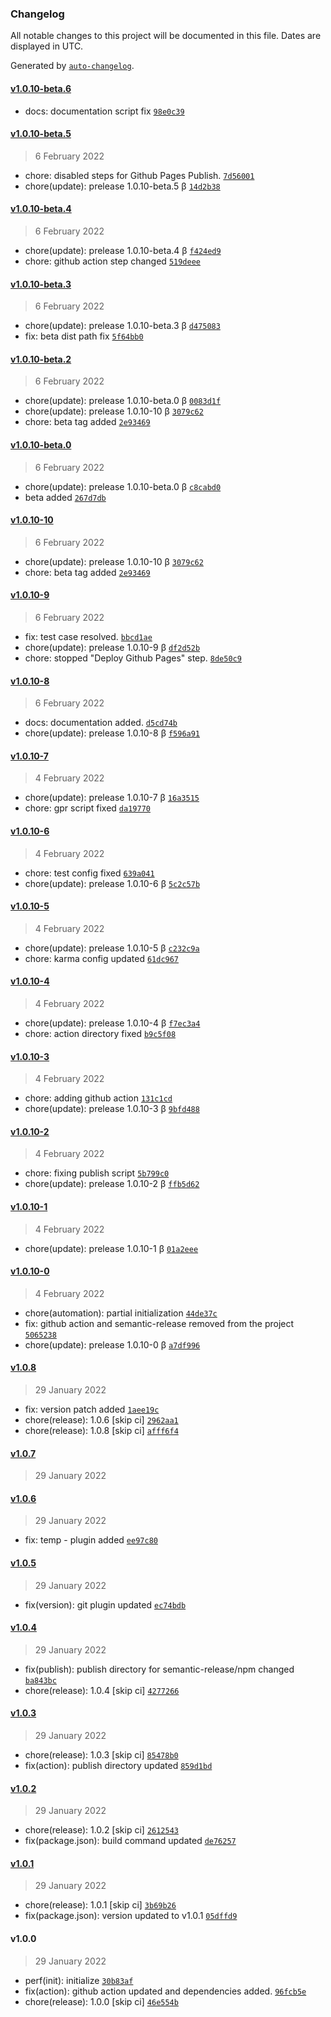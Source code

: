 ### Changelog

All notable changes to this project will be documented in this file. Dates are displayed in UTC.

Generated by [`auto-changelog`](https://github.com/CookPete/auto-changelog).

#### [v1.0.10-beta.6](https://github.com/MSubhan01/ngx-clamp/compare/v1.0.10-beta.5...v1.0.10-beta.6)

- docs: documentation script fix [`98e0c39`](https://github.com/MSubhan01/ngx-clamp/commit/98e0c392d6d831ca4789d37d644dbb484746968f)

#### [v1.0.10-beta.5](https://github.com/MSubhan01/ngx-clamp/compare/v1.0.10-beta.4...v1.0.10-beta.5)

> 6 February 2022

- chore: disabled steps for Github Pages Publish. [`7d56001`](https://github.com/MSubhan01/ngx-clamp/commit/7d56001515850007767268f76837da17eb2fe1c6)
- chore(update): prelease 1.0.10-beta.5 β [`14d2b38`](https://github.com/MSubhan01/ngx-clamp/commit/14d2b38c959447e3901cd314407b3a74f455fc00)

#### [v1.0.10-beta.4](https://github.com/MSubhan01/ngx-clamp/compare/v1.0.10-beta.3...v1.0.10-beta.4)

> 6 February 2022

- chore(update): prelease 1.0.10-beta.4 β [`f424ed9`](https://github.com/MSubhan01/ngx-clamp/commit/f424ed965fb1e0baaa4077931d589ae10004cfec)
- chore: github action step changed [`519deee`](https://github.com/MSubhan01/ngx-clamp/commit/519deee2b3bc33ae763aefb1cb923e05c26ab5f9)

#### [v1.0.10-beta.3](https://github.com/MSubhan01/ngx-clamp/compare/v1.0.10-beta.2...v1.0.10-beta.3)

> 6 February 2022

- chore(update): prelease 1.0.10-beta.3 β [`d475083`](https://github.com/MSubhan01/ngx-clamp/commit/d4750831266f08e5f16c446e314d30cd1b4da523)
- fix: beta dist path fix [`5f64bb0`](https://github.com/MSubhan01/ngx-clamp/commit/5f64bb0143246b100b26dd9943f57a6f4f953cab)

#### [v1.0.10-beta.2](https://github.com/MSubhan01/ngx-clamp/compare/v1.0.10-beta.0...v1.0.10-beta.2)

> 6 February 2022

- chore(update): prelease 1.0.10-beta.0 β [`0083d1f`](https://github.com/MSubhan01/ngx-clamp/commit/0083d1fed63a6c99d31723685d9e94f383aae9e1)
- chore(update): prelease 1.0.10-10 β [`3079c62`](https://github.com/MSubhan01/ngx-clamp/commit/3079c62b077f83a77c9ab333105259cd82a78db7)
- chore: beta tag added [`2e93469`](https://github.com/MSubhan01/ngx-clamp/commit/2e93469b6121ca3157430b97b93ed4f2eab157fd)

#### [v1.0.10-beta.0](https://github.com/MSubhan01/ngx-clamp/compare/v1.0.10-10...v1.0.10-beta.0)

> 6 February 2022

- chore(update): prelease 1.0.10-beta.0 β [`c8cabd0`](https://github.com/MSubhan01/ngx-clamp/commit/c8cabd0a44807ff604d3a8ed5f1eba362077402d)
- beta added [`267d7db`](https://github.com/MSubhan01/ngx-clamp/commit/267d7dbca22539b1633ab3e2d3e746ba3500af2f)

#### [v1.0.10-10](https://github.com/MSubhan01/ngx-clamp/compare/v1.0.10-9...v1.0.10-10)

> 6 February 2022

- chore(update): prelease 1.0.10-10 β [`3079c62`](https://github.com/MSubhan01/ngx-clamp/commit/3079c62b077f83a77c9ab333105259cd82a78db7)
- chore: beta tag added [`2e93469`](https://github.com/MSubhan01/ngx-clamp/commit/2e93469b6121ca3157430b97b93ed4f2eab157fd)

#### [v1.0.10-9](https://github.com/MSubhan01/ngx-clamp/compare/v1.0.10-8...v1.0.10-9)

> 6 February 2022

- fix: test case resolved. [`bbcd1ae`](https://github.com/MSubhan01/ngx-clamp/commit/bbcd1ae505475d1a6f38b0de4d0a69f35246cb3a)
- chore(update): prelease 1.0.10-9 β [`df2d52b`](https://github.com/MSubhan01/ngx-clamp/commit/df2d52b4f953c185391211d75997bdd58a71af77)
- chore: stopped "Deploy Github Pages" step. [`8de50c9`](https://github.com/MSubhan01/ngx-clamp/commit/8de50c9c188c77d911ef9a8f02497c5a7bacb9c2)

#### [v1.0.10-8](https://github.com/MSubhan01/ngx-clamp/compare/v1.0.10-7...v1.0.10-8)

> 6 February 2022

- docs: documentation added. [`d5cd74b`](https://github.com/MSubhan01/ngx-clamp/commit/d5cd74b13bb1a1f1251ecf86e36d1cabdd3e027f)
- chore(update): prelease 1.0.10-8 β [`f596a91`](https://github.com/MSubhan01/ngx-clamp/commit/f596a916ed660389abcbb97b4a62dfd50498295d)

#### [v1.0.10-7](https://github.com/MSubhan01/ngx-clamp/compare/v1.0.10-6...v1.0.10-7)

> 4 February 2022

- chore(update): prelease 1.0.10-7 β [`16a3515`](https://github.com/MSubhan01/ngx-clamp/commit/16a3515e515e8e269f9cb8b446ba82a73becc41e)
- chore: gpr script fixed [`da19770`](https://github.com/MSubhan01/ngx-clamp/commit/da19770ef75bb8e0b478e3b2503a39080342879f)

#### [v1.0.10-6](https://github.com/MSubhan01/ngx-clamp/compare/v1.0.10-5...v1.0.10-6)

> 4 February 2022

- chore: test config fixed [`639a041`](https://github.com/MSubhan01/ngx-clamp/commit/639a041b6bfde74607d96c29765f0dc97ca23b74)
- chore(update): prelease 1.0.10-6 β [`5c2c57b`](https://github.com/MSubhan01/ngx-clamp/commit/5c2c57b5e4ce5fb19a083623044bb8329386c96e)

#### [v1.0.10-5](https://github.com/MSubhan01/ngx-clamp/compare/v1.0.10-4...v1.0.10-5)

> 4 February 2022

- chore(update): prelease 1.0.10-5 β [`c232c9a`](https://github.com/MSubhan01/ngx-clamp/commit/c232c9ab4dc1b8b805f462ae3c3bcc5c81fbe019)
- chore: karma config updated [`61dc967`](https://github.com/MSubhan01/ngx-clamp/commit/61dc9671a45b496a1a79d89fe858cc97ac6bd0a1)

#### [v1.0.10-4](https://github.com/MSubhan01/ngx-clamp/compare/v1.0.10-3...v1.0.10-4)

> 4 February 2022

- chore(update): prelease 1.0.10-4 β [`f7ec3a4`](https://github.com/MSubhan01/ngx-clamp/commit/f7ec3a43e82cc7199e0b78d8caafba37641408a6)
- chore: action directory fixed [`b9c5f08`](https://github.com/MSubhan01/ngx-clamp/commit/b9c5f08333c7ee04fa78e669e6f9f7e84a416a6f)

#### [v1.0.10-3](https://github.com/MSubhan01/ngx-clamp/compare/v1.0.10-2...v1.0.10-3)

> 4 February 2022

- chore: adding github action [`131c1cd`](https://github.com/MSubhan01/ngx-clamp/commit/131c1cdb7c77852e33aa27fbe4d391212fec1101)
- chore(update): prelease 1.0.10-3 β [`9bfd488`](https://github.com/MSubhan01/ngx-clamp/commit/9bfd48846ebfd941d26b9e224eb7a6893f4b4ef7)

#### [v1.0.10-2](https://github.com/MSubhan01/ngx-clamp/compare/v1.0.10-1...v1.0.10-2)

> 4 February 2022

- chore: fixing publish script [`5b799c0`](https://github.com/MSubhan01/ngx-clamp/commit/5b799c0a323b4e40ac823c6175a6bef10ead02d9)
- chore(update): prelease 1.0.10-2 β [`ffb5d62`](https://github.com/MSubhan01/ngx-clamp/commit/ffb5d622b51c79ee37c05cabcb6fa02019a5cbfb)

#### [v1.0.10-1](https://github.com/MSubhan01/ngx-clamp/compare/v1.0.10-0...v1.0.10-1)

> 4 February 2022

- chore(update): prelease 1.0.10-1 β [`01a2eee`](https://github.com/MSubhan01/ngx-clamp/commit/01a2eee40e84d9770680f729d241c33e8844eb6b)

#### [v1.0.10-0](https://github.com/MSubhan01/ngx-clamp/compare/v1.0.8...v1.0.10-0)

> 4 February 2022

- chore(automation): partial initialization [`44de37c`](https://github.com/MSubhan01/ngx-clamp/commit/44de37c00c558fcc2adca1292cf03546a49ece11)
- fix: github action and semantic-release removed from the project [`5065238`](https://github.com/MSubhan01/ngx-clamp/commit/5065238b64b470afd870080cd1b3bbd203946abd)
- chore(update): prelease 1.0.10-0 β [`a7df996`](https://github.com/MSubhan01/ngx-clamp/commit/a7df996819412e01a792d156d3443cab3ecca2aa)

#### [v1.0.8](https://github.com/MSubhan01/ngx-clamp/compare/v1.0.7...v1.0.8)

> 29 January 2022

- fix: version patch added [`1aee19c`](https://github.com/MSubhan01/ngx-clamp/commit/1aee19c9d35c6b7a6fbe3676487f4c63a595c78a)
- chore(release): 1.0.6 [skip ci] [`2962aa1`](https://github.com/MSubhan01/ngx-clamp/commit/2962aa1d2eb8c74943f177b3e109859dd8888c14)
- chore(release): 1.0.8 [skip ci] [`afff6f4`](https://github.com/MSubhan01/ngx-clamp/commit/afff6f48eee000a868333541f44a570352f31606)

#### [v1.0.7](https://github.com/MSubhan01/ngx-clamp/compare/v1.0.6...v1.0.7)

> 29 January 2022

#### [v1.0.6](https://github.com/MSubhan01/ngx-clamp/compare/v1.0.5...v1.0.6)

> 29 January 2022

- fix: temp - plugin added [`ee97c80`](https://github.com/MSubhan01/ngx-clamp/commit/ee97c807c9e3d7d79a6fa42dc9822b8572efef37)

#### [v1.0.5](https://github.com/MSubhan01/ngx-clamp/compare/v1.0.4...v1.0.5)

> 29 January 2022

- fix(version): git plugin updated [`ec74bdb`](https://github.com/MSubhan01/ngx-clamp/commit/ec74bdbfab747b6886a8f59a112f2e5e53865ffb)

#### [v1.0.4](https://github.com/MSubhan01/ngx-clamp/compare/v1.0.3...v1.0.4)

> 29 January 2022

- fix(publish): publish directory for semantic-release/npm changed [`ba843bc`](https://github.com/MSubhan01/ngx-clamp/commit/ba843bc94dc281e4e8c95a0a79e089d2143c124d)
- chore(release): 1.0.4 [skip ci] [`4277266`](https://github.com/MSubhan01/ngx-clamp/commit/427726670b0227e9952d6486c6a95de7f739215b)

#### [v1.0.3](https://github.com/MSubhan01/ngx-clamp/compare/v1.0.2...v1.0.3)

> 29 January 2022

- chore(release): 1.0.3 [skip ci] [`85478b0`](https://github.com/MSubhan01/ngx-clamp/commit/85478b0e0715f2ecba54f51662853af21817d1f1)
- fix(action): publish directory updated [`859d1bd`](https://github.com/MSubhan01/ngx-clamp/commit/859d1bd674e3d1b1e99ee24edba35cac7d31af23)

#### [v1.0.2](https://github.com/MSubhan01/ngx-clamp/compare/v1.0.1...v1.0.2)

> 29 January 2022

- chore(release): 1.0.2 [skip ci] [`2612543`](https://github.com/MSubhan01/ngx-clamp/commit/2612543d46c9f4ea33d1bb53662e32391b89b835)
- fix(package.json): build command updated [`de76257`](https://github.com/MSubhan01/ngx-clamp/commit/de762570834d7638be27a58a81a64a1c4112c101)

#### [v1.0.1](https://github.com/MSubhan01/ngx-clamp/compare/v1.0.0...v1.0.1)

> 29 January 2022

- chore(release): 1.0.1 [skip ci] [`3b69b26`](https://github.com/MSubhan01/ngx-clamp/commit/3b69b2671c828a42649ad77d48ae0548b1ada1cb)
- fix(package.json): version updated to v1.0.1 [`05dffd9`](https://github.com/MSubhan01/ngx-clamp/commit/05dffd9695970d65f64fece0c67bca3af7f82b08)

#### v1.0.0

> 29 January 2022

- perf(init): initialize [`30b83af`](https://github.com/MSubhan01/ngx-clamp/commit/30b83af1ede4e242ea3375037a90e0dade3089fb)
- fix(action): github action updated and dependencies added. [`96fcb5e`](https://github.com/MSubhan01/ngx-clamp/commit/96fcb5ec42c7ad4b3c36f2c743daf894d90b1112)
- chore(release): 1.0.0 [skip ci] [`46e554b`](https://github.com/MSubhan01/ngx-clamp/commit/46e554bea48940effccc7eb7a86a4c39599cfdd1)
